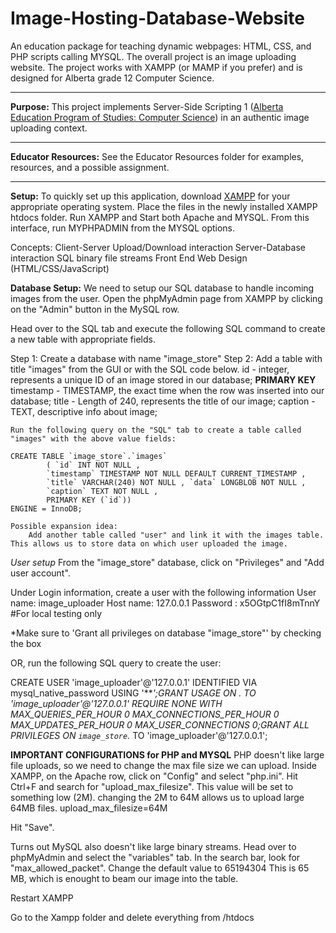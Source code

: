 # Image-Hosting-Database-Website
An education package for teaching dynamic webpages: HTML, CSS, and PHP scripts calling MYSQL. The overall project is an image uploading website. The project works with XAMPP (or MAMP if you prefer) and is designed for Alberta grade 12 Computer Science.

---

**Purpose:** This project implements Server-Side Scripting 1 (<a href="https://education.alberta.ca/media/159479/cse_pos.pdf">Alberta Education Program of Studies: Computer Science</a>) in an authentic image uploading context.

---

**Educator Resources:** See the Educator Resources folder for examples, resources, and a possible assignment.

---

**Setup:**
To quickly set up this application, download <a href="https://www.apachefriends.org/download.html">XAMPP</a> for your appropriate operating system. Place the files in the newly installed XAMPP htdocs folder. Run XAMPP and Start both Apache and MYSQL. From this interface, run MYPHPADMIN from the MYSQL options. 

Concepts:
Client-Server Upload/Download interaction
Server-Database interaction
SQL binary file streams
Front End Web Design (HTML/CSS/JavaScript)

**Database Setup:**
We need to setup our SQL database to handle incoming images from the user. Open the phpMyAdmin page from XAMPP by clicking on the "Admin" button in the MySQL row.

Head over to the SQL tab and execute the following SQL command to create a new table with appropriate fields.

Step 1: Create a database with name "image_store"
Step 2: Add a table with title "images" from the GUI or with the SQL code below.
    id - integer, represents a unique ID of an image stored in our database; **PRIMARY KEY**
    timestamp - TIMESTAMP, the exact time when the row was inserted into our database;
    title - Length of 240, represents the title of our image;
    caption - TEXT, descriptive info about image;

    Run the following query on the "SQL" tab to create a table called "images" with the above value fields:

    CREATE TABLE `image_store`.`images` 
            ( `id` INT NOT NULL , 
            `timestamp` TIMESTAMP NOT NULL DEFAULT CURRENT_TIMESTAMP , 
            `title` VARCHAR(240) NOT NULL , `data` LONGBLOB NOT NULL , 
            `caption` TEXT NOT NULL , 
            PRIMARY KEY (`id`)) 
    ENGINE = InnoDB;

    Possible expansion idea:
        Add another table called "user" and link it with the images table. This allows us to store data on which user uploaded the image.

*User setup*
From the "image_store" database, click on "Privileges" and "Add user account".

Under Login information, create a user with the following information
    User name: image_uploader
    Host name: 127.0.0.1
    Password : x5OGtpC1fI8mTnnY #For local testing only

*Make sure to 'Grant all privileges on database "image_store"' by checking the box

OR, run the following SQL query to create the user:

CREATE USER 'image_uploader'@'127.0.0.1' IDENTIFIED VIA mysql_native_password USING '***';GRANT USAGE ON *.* TO 'image_uploader'@'127.0.0.1' REQUIRE NONE WITH MAX_QUERIES_PER_HOUR 0 MAX_CONNECTIONS_PER_HOUR 0 MAX_UPDATES_PER_HOUR 0 MAX_USER_CONNECTIONS 0;GRANT ALL PRIVILEGES ON `image_store`.* TO 'image_uploader'@'127.0.0.1';


**IMPORTANT CONFIGURATIONS for PHP and MYSQL**
PHP doesn't like large file uploads, so we need to change the max file size we can upload.
Inside XAMPP, on the Apache row, click on "Config" and select "php.ini".
Hit Ctrl+F and search for "upload_max_filesize". This value will be set to something low (2M). changing the 2M to 64M allows us to upload large 64MB files.
upload_max_filesize=64M

Hit "Save".

Turns out MySQL also doesn't like large binary streams. Head over to phpMyAdmin and select the "variables" tab.
In the search bar, look for "max_allowed_packet". Change the default value to 65194304 
This is 65 MB, which is enought to beam our image into the table.

Restart XAMPP


Go to the Xampp folder and delete everything from /htdocs
